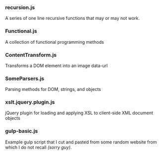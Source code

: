 ### recursion.js
A series of one line recursive functions that may or may not work.
### Functional.js
A collection of functional programming methods
###  ContentTransform.js
Transforms a DOM element into an image data-url
### SomeParsers.js
Parsing methods for DOM, strings, and objects
### xslt.jquery.plugin.js
jQuery plugin for loading and applying XSL to client-side XML document objects
### gulp-basic.js
Example gulp script that I cut and pasted from some random website from which I do not recall _(sorry guy)_.
